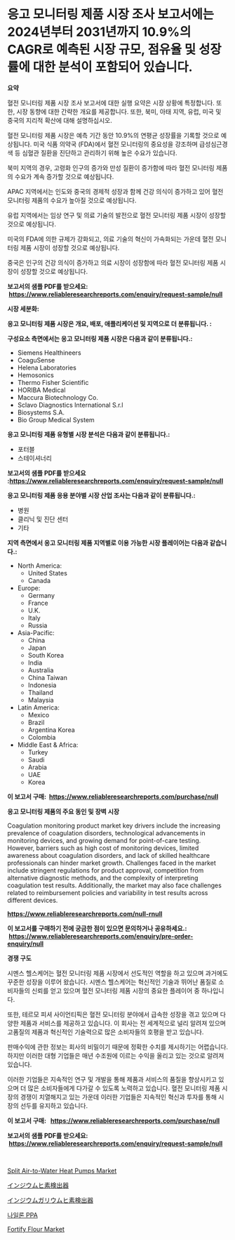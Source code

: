 <p><h1>응고 모니터링 제품 시장 조사 보고서에는 2024년부터 2031년까지 10.9%의 CAGR로 예측된 시장 규모, 점유율 및 성장률에 대한 분석이 포함되어 있습니다.</h1></p><p><strong>요약</strong></p>
<p><p>혈전 모니터링 제품 시장 조사 보고서에 대한 실행 요약은 시장 상황에 특정합니다. 또한, 시장 동향에 대한 간략한 개요를 제공합니다. 또한, 북미, 아태 지역, 유럽, 미국 및 중국의 지리적 확산에 대해 설명하십시오.</p><p>혈전 모니터링 제품 시장은 예측 기간 동안 10.9%의 연평균 성장률을 기록할 것으로 예상됩니다. 미국 식품 의약국 (FDA)에서 혈전 모니터링의 중요성을 강조하며 급성심근경색 등 심혈관 질환을 진단하고 관리하기 위해 높은 수요가 있습니다.</p><p>북미 지역의 경우, 고령화 인구의 증가와 만성 질환이 증가함에 따라 혈전 모니터링 제품의 수요가 계속 증가할 것으로 예상됩니다.</p><p>APAC 지역에서는 인도와 중국의 경제적 성장과 함께 건강 의식이 증가하고 있어 혈전 모니터링 제품의 수요가 높아질 것으로 예상됩니다.</p><p>유럽 지역에서는 임상 연구 및 의료 기술의 발전으로 혈전 모니터링 제품 시장이 성장할 것으로 예상됩니다.</p><p>미국의 FDA에 의한 규제가 강화되고, 의료 기술의 혁신이 가속화되는 가운데 혈전 모니터링 제품 시장이 성장할 것으로 예상됩니다.</p><p>중국은 인구의 건강 의식이 증가하고 의료 시장이 성장함에 따라 혈전 모니터링 제품 시장이 성장할 것으로 예상됩니다.</p></p>
<p><strong>보고서의 샘플 PDF를 받으세요: &nbsp;<a href="https://www.reliableresearchreports.com/enquiry/request-sample/null">https://www.reliableresearchreports.com/enquiry/request-sample/null</a></strong></p>
<p><strong>시장 세분화:</strong></p>
<p><strong> 응고 모니터링 제품 시장은 개요, 배포, 애플리케이션 및 지역으로 더 분류됩니다. :</strong></p>
<p><strong>구성요소 측면에서는 응고 모니터링 제품 시장은 다음과 같이 분류됩니다.:</strong></p>
<p><ul><li>Siemens Healthineers</li><li>CoaguSense</li><li>Helena Laboratories</li><li>Hemosonics</li><li>Thermo Fisher Scientific</li><li>HORIBA Medical</li><li>Maccura Biotechnology Co.</li><li>Sclavo Diagnostics International S.r.l</li><li>Biosystems S.A.</li><li>Bio Group Medical System</li></ul></p>
<p><strong> 응고 모니터링 제품 유형별 시장 분석은 다음과 같이 분류됩니다.:</strong></p>
<p><ul><li>포터블</li><li>스테이셔너리</li></ul></p>
<p><strong>보고서의 샘플 PDF를 받으세요 :<a href="https://www.reliableresearchreports.com/enquiry/request-sample/null">https://www.reliableresearchreports.com/enquiry/request-sample/null</a></strong></p>
<p><strong> 응고 모니터링 제품 응용 분야별 시장 산업 조사는 다음과 같이 분류됩니다.:</strong></p>
<p><ul><li>병원</li><li>클리닉 및 진단 센터</li><li>기타</li></ul></p>
<p><strong>지역 측면에서 응고 모니터링 제품 지역별로 이용 가능한 시장 플레이어는 다음과 같습니다.:</strong></p>
<p><ul>
    <li>
        North America:
        <ul>
            <li>United States</li>
            <li>Canada</li>
        </ul>
    </li>
    <li>
        Europe:
        <ul>
            <li>Germany</li>
            <li>France</li>
            <li>U.K.</li>
            <li>Italy</li>
            <li>Russia</li>
        </ul>
    </li>
    <li>
        Asia-Pacific:
        <ul>
            <li>China</li>
            <li>Japan</li>
            <li>South Korea</li>
            <li>India</li>
            <li>Australia</li>
            <li>China Taiwan</li>
            <li>Indonesia</li>
            <li>Thailand</li>
            <li>Malaysia</li>
        </ul>
    </li>
    <li>
        Latin America:
        <ul>
            <li>Mexico</li>
            <li>Brazil</li>
            <li>Argentina Korea</li>
            <li>Colombia</li>
        </ul>
    </li>
    <li>
        Middle East & Africa:
        <ul>
            <li>Turkey</li>
            <li>Saudi</li>
            <li>Arabia</li>
            <li>UAE</li>
            <li>Korea</li>
        </ul>
    </li>
    </ul></p>
<p><strong>이 보고서 구매: &nbsp;<a href="https://www.reliableresearchreports.com/purchase/null">https://www.reliableresearchreports.com/purchase/null</a></strong></p>
<p><strong>응고 모니터링 제품의 주요 동인 및 장벽 시장</strong></p>
<p><p>Coagulation monitoring product market key drivers include the increasing prevalence of coagulation disorders, technological advancements in monitoring devices, and growing demand for point-of-care testing. However, barriers such as high cost of monitoring devices, limited awareness about coagulation disorders, and lack of skilled healthcare professionals can hinder market growth. Challenges faced in the market include stringent regulations for product approval, competition from alternative diagnostic methods, and the complexity of interpreting coagulation test results. Additionally, the market may also face challenges related to reimbursement policies and variability in test results across different devices.</p></p>
<p><strong><a href="https://www.reliableresearchreports.com/null-rnull">https://www.reliableresearchreports.com/null-rnull</a></strong></p>
<p><strong>이 보고서를 구매하기 전에 궁금한 점이 있으면 문의하거나 공유하세요.: &nbsp;<a href="https://www.reliableresearchreports.com/enquiry/pre-order-enquiry/null">https://www.reliableresearchreports.com/enquiry/pre-order-enquiry/null</a></strong></p>
<p><strong>경쟁 구도</strong></p>
<p><p>시멘스 헬스케어는 혈전 모니터링 제품 시장에서 선도적인 역할을 하고 있으며 과거에도 꾸준한 성장을 이루어 왔습니다. 시멘스 헬스케어는 혁신적인 기술과 뛰어난 품질로 소비자들의 신뢰를 얻고 있으며 혈전 모니터링 제품 시장의 중요한 플레이어 중 하나입니다.</p><p>또한, 테르모 피셔 사이언티픽은 혈전 모니터링 분야에서 급속한 성장을 겪고 있으며 다양한 제품과 서비스를 제공하고 있습니다. 이 회사는 전 세계적으로 널리 알려져 있으며 고품질의 제품과 혁신적인 기술력으로 많은 소비자들의 호평을 받고 있습니다.</p><p>판매수익에 관한 정보는 회사의 비밀이기 때문에 정확한 수치를 제시하기는 어렵습니다. 하지만 이러한 대형 기업들은 매년 수조원에 이르는 수익을 올리고 있는 것으로 알려져 있습니다.</p><p>이러한 기업들은 지속적인 연구 및 개발을 통해 제품과 서비스의 품질을 향상시키고 있으며 더 많은 소비자들에게 다가갈 수 있도록 노력하고 있습니다. 혈전 모니터링 제품 시장의 경쟁이 치열해지고 있는 가운데 이러한 기업들은 지속적인 혁신과 투자를 통해 시장의 선두를 유지하고 있습니다.</p></p>
<p><strong>이 보고서 구매: &nbsp; <a href="https://www.reliableresearchreports.com/purchase/null">https://www.reliableresearchreports.com/purchase/null</a></strong></p>
<p><strong>보고서의 샘플 PDF를 받으세요: &nbsp;<a href="https://www.reliableresearchreports.com/enquiry/request-sample/null">https://www.reliableresearchreports.com/enquiry/request-sample/null</a></strong><strong></strong></p>
<p>&nbsp;</p>
<p><p><a href="https://github.com/Sinjinluong3e0awx2m195k76/Market-Research-Report-List-2/blob/main/split-air-to-water-heat-pumps-market.md">Split Air-to-Water Heat Pumps Market</a></p><p><a href="https://github.com/hilmi-2a/Market-Research-Report-List-2/blob/main/5372027124343.md">インジウムヒ素検出器</a></p><p><a href="https://github.com/Sophiaard2003/Market-Research-Report-List-2/blob/main/7671347124344.md">インジウムガリウムヒ素検出器</a></p><p><a href="https://github.com/AlbertotDouglas44367/Market-Research-Report-List-2/blob/main/7443707108722.md">나일론 PPA</a></p><p><a href="https://issuu.com/reportprime-2/docs/fortify-flour-market-size-2030.pptx">Fortify Flour Market</a></p></p>